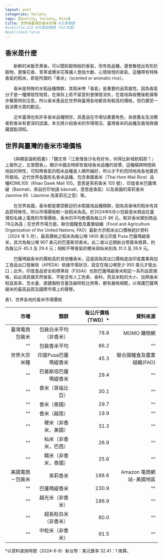 ```yaml
---
layout: post
categories: Variety
tags: [Quality, Variety, Rice]
title: 世界與臺灣的香米市場 #文章標題
#subtitle:222 #文章副標題（Yat支援）
#published:false
---
```


## 香米是什麼
　　新鮮的米飯烹煮後，可以聞到穀物般的香氣，但有些品種，還會散發出有別於穀物，更像花香、青草或爆米花等讓人食指大動、心情愉悅的香氣，這種帶有特殊香氣的稻米，即是所謂的「香米」（scented or aromatic rice）。

　　香米是特殊的水稻品種類群，其稻米帶「香氣」是重要的品質屬性。因為香氣分子是一種揮發性物質，在保存上若不留意則會揮發消失，在栽培與收穫後乾燥等步驟需特別注意，所以香米產品在世界與臺灣各地都具有較高的價格，但仍廣受一般消費大眾的歡迎。

　　近年臺灣也有許多香米品種問世，其產品在市場佔重要角色，為使農友及消費者對香米有更深的認識，本文將介紹香米的市場現況、臺灣香米的品種及栽培與儲藏調製須知。

## 世界與臺灣的香米市場價格

　　《與朝臣論秔稻書》：「魏文帝『江表惟長沙名有好米，何得比新城秔稻耶？』上風吹之，五里聞香」，顯示中國古時即有栽培香米品種的習慣，這種橫跨時間與地區的特性，可知帶香氣的稻米品種是人類所偏好，所以才不約而同地為各地農民所栽培。近代世界各國有名香米品種，包含泰國香米（Thai Hom Mali Rice）品種KDML105（Khao Dawk Mali 105，意思是茉莉香米 105 號）、印度香米巴薩瑪緹（Basmati，來自於印地語 bāsmatī，意思是香氣）以及美國的茉莉香米 Jasmine 85（Jasmine 為茉莉花之意）等。

　　在世界各國，香米都是廣受歡迎的水稻栽培品種類群，因為具香味的稻米有其品質特殊性，所以市場價格較一般稻米為高。於2024年6月小包裝食米商品在臺灣知名線上電商的市場價格，香米的平均售價為每公斤 86 元，較非香米類別商品78元為高；在世界市場方面，聯合國糧食及農業組織（Food and Agriculture Organization of the United Nations, FAO）最新大宗稻米出口價格統計資料（2024 年 5 月），最高價格之稻米為每公噸 1400 美元印度 Pusa 巴薩瑪緹香米，其次為每公噸 907 美元的巴基斯坦香米。此二者以近期新台幣匯率換算，約為每公斤 45.3 及 29.4 元；相較不帶香氣的稉米與秈米則為 31.3 及 26.9 元。

　　巴薩瑪緹香米的價格高於其他種香米，這是因為其出口價格是由印度農業與加工食品出口發展局（APEDA）依據市場狀況，設定在每公噸至少 950 美元才能出口；此外，印度食品安全和標準局（FSSAI）也對巴薩瑪緹香米制定一系列品質規格，如必須具備天然香氣、不能含有人工色素、香料，而且米粒的大小、加熱後米粒延長率、含水量、直鏈澱粉含量及破碎粒比例等，都有嚴格規範，以保護巴薩瑪緹米的最高品質及國際市場上的聲譽。

表1、世界各地的香米市場價格

|市場   |類群|每公斤價格（TWD）*|資料來源|
|--------------------:|----------------------:|------------------:|-------------------------:|
|臺灣電商包裝米|包裝白米平均（非香米）|78.8|MOMO 購物網|
|^^|包裝香米平均|86.2|^^|
|世界大宗米糧|印度Pusa巴薩瑪緹香米|45.3|聯合國糧食及農業組織(FAO)|
|^^|巴基斯坦巴薩瑪緹香米|29.4|^^|
|^^|香米（哥倫比亞）|30.1|^^|
|^^|香米（泰國）|29.7|^^|
|^^|香米（越南）|19.9|^^|
|^^|稉米（非香米，美國）|31.3|^^|
|^^|秈米（非香米，巴西）|26.9|^^|
|^^|糯米（非香米，泰國）|25.6|^^|
|美國電商－包裝米|茉莉香米|188.6|Amazon 電商網站-美國地區|
|^^|巴薩瑪緹香米|230.9|^^|
|^^|越光米（非香米）|186.9|^^|
|^^|超長粒白米（非香米）|80.0|^^|
|^^|中粒米（非香米）|91.5|^^|

*以資料查詢時間（2024-6-8）新台幣：美元匯率 32.41：1 換算。